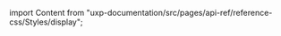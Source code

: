 
import Content from "uxp-documentation/src/pages/api-ref/reference-css/Styles/display";

<Content query="product=photoshop"/>
